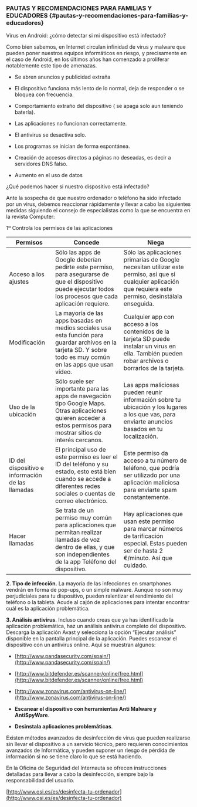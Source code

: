 ### PAUTAS Y RECOMENDACIONES PARA FAMILIAS Y EDUCADORES {#pautas-y-recomendaciones-para-familias-y-educadores}

Virus en Android: ¿cómo detectar si mi dispositivo está infectado?

Como bien sabemos, en Internet circulan infinidad de virus y malware que pueden poner nuestros equipos informáticos en riesgo, y precisamente en el caso de Android, en los últimos años han comenzado a proliferar notablemente este tipo de amenazas.

*   Se abren anuncios y publicidad extraña

*   El dispositivo funciona más lento de lo normal, deja de responder o se bloquea con frecuencia.

*   Comportamiento extraño del dispositivo ( se apaga solo aun teniendo batería).

*   Las aplicaciones no funcionan correctamente.

*   El antivirus se desactiva solo.

*   Los programas se inician de forma espontánea.

*   Creación de accesos directos a páginas no deseadas, es decir a servidores DNS falso.

*   Aumento en el uso de datos

¿Qué podemos hacer si nuestro dispositivo está infectado?

Ante la sospecha de que nuestro ordenador o teléfono ha sido infectado por un virus, debemos reaccionar rápidamente y llevar a cabo las siguientes medidas siguiendo el consejo de especialistas como la que se encuentra en la revista Computer:

1º Controla los permisos de las aplicaciones

| Permisos | Concede | Niega |
| --- | --- | --- |
| Acceso a los ajustes | Sólo las apps de Google deberían pedirte este permiso, para asegurarse de que el dispositivo puede ejecutar todos los procesos que cada aplicación requiere. | Sólo las aplicaciones primarias de Google necesitan utilizar este permiso, así que si cualquier aplicación que requiera este permiso, desinstálala enseguida. |
| Modificación | La mayoría de las apps basadas en medios sociales usa esta función para guardar archivos en la tarjeta SD. Y sobre todo es muy común en las apps que usan vídeo. | Cualquier app con acceso a los contenidos de la tarjeta SD puede instalar un virus en ella. También pueden robar archivos o borrarlos de la tarjeta. |
| Uso de la ubicación | Sólo suele ser importante para las apps de navegación tipo Google Maps. Otras aplicaciones quieren acceder a estos permisos para mostrar sitios de interés cercanos. | Las apps maliciosas pueden reunir información sobre tu ubicación y los lugares a los que vas, para enviarte anuncios basados en tu localización. |
| ID del dispositivo e información de las llamadas | El principal uso de este permiso es leer el ID del teléfono y su estado, esto está bien cuando se accede a diferentes redes sociales o cuentas de correo electrónico. | Este permiso da acceso a tu número de teléfono, que podría ser utilizado por una aplicación maliciosa para enviarte spam constantemente. |
| Hacer llamadas | Se trata de un permiso muy común para aplicaciones que permitan realizar llamadas de voz dentro de ellas, y que son independientes de la app Teléfono del dispositivo. | Hay aplicaciones que usan este permiso para marcar números de tarificación especial. Estas pueden ser de hasta 2 €/minuto. Así que cuidado. |

**2\. Tipo de infección.** La mayoría de las infecciones en smartphones vendrán en forma de pop-ups, o un simple malware. Aunque no son muy perjudiciales para tu dispositivo, pueden ralentizar el rendimiento del teléfono o la tableta. Acude al cajón de aplicaciones para intentar encontrar cuál es la aplicación problemática.

**3\. Análisis antivirus**. Incluso cuando creas que ya has identificado la aplicación problemática, haz un análisis antivirus completo del dispositivo. Descarga la aplicación Avast y selecciona la opción “Ejecutar análisis” disponible en la pantalla principal de la aplicación. Puedes escanear el dispositivo con un antivirus online. Aquí se muestran algunos:

*   [http://www.pandasecurity.com/spain/](http://www.pandasecurity.com/spain/)

*   [http://www.bitdefender.es/scanner/online/free.html](http://www.bitdefender.es/scanner/online/free.html)

*   [http://www.zonavirus.com/antivirus-on-line/](http://www.zonavirus.com/antivirus-on-line/)

*   **Escanear el dispositivo con herramientas Anti Malware y AntiSpyWare**.

*   **Desinstala aplicaciones problemáticas**.

Existen métodos avanzados de desinfección de virus que pueden realizarse sin llevar el dispositivo a un servicio técnico, pero requieren conocimientos avanzados de Informática, y pueden suponer un riesgo de pérdida de información si no se tiene claro lo que se está haciendo.

En la Oficina de Seguridad del Internauta se ofrecen instrucciones detalladas para llevar a cabo la desinfección, siempre bajo la responsabilidad del usuario.

[http://www.osi.es/es/desinfecta-tu-ordenador](http://www.osi.es/es/desinfecta-tu-ordenador)